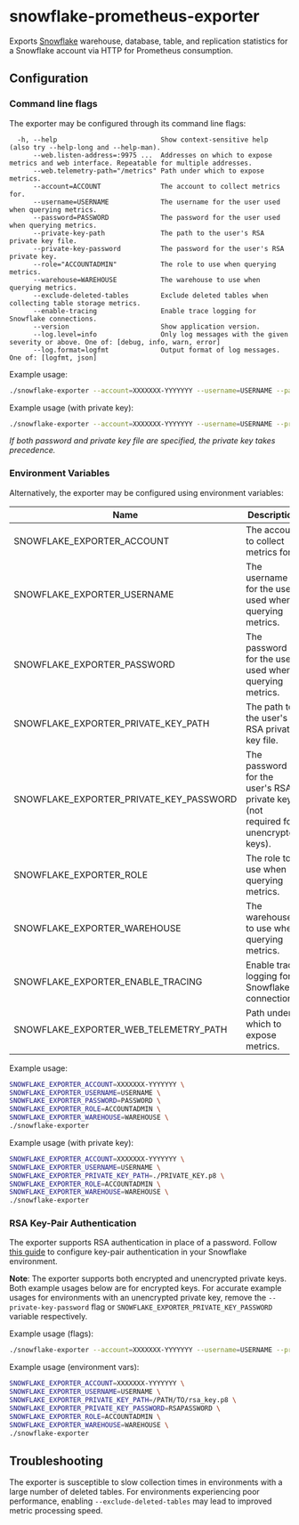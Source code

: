 # snowflake-prometheus-exporter

Exports [Snowflake](www.snowflake.com) warehouse, database, table, and replication statistics for a Snowflake account via HTTP for Prometheus consumption.

## Configuration

### Command line flags

The exporter may be configured through its command line flags:

```
  -h, --help                          Show context-sensitive help (also try --help-long and --help-man).
      --web.listen-address=:9975 ...  Addresses on which to expose metrics and web interface. Repeatable for multiple addresses.
      --web.telemetry-path="/metrics" Path under which to expose metrics.
      --account=ACCOUNT               The account to collect metrics for.
      --username=USERNAME             The username for the user used when querying metrics.
      --password=PASSWORD             The password for the user used when querying metrics.
      --private-key-path              The path to the user's RSA private key file.
      --private-key-password          The password for the user's RSA private key.
      --role="ACCOUNTADMIN"           The role to use when querying metrics.
      --warehouse=WAREHOUSE           The warehouse to use when querying metrics.
      --exclude-deleted-tables        Exclude deleted tables when collecting table storage metrics.
      --enable-tracing                Enable trace logging for Snowflake connections.
      --version                       Show application version.
      --log.level=info                Only log messages with the given severity or above. One of: [debug, info, warn, error]
      --log.format=logfmt             Output format of log messages. One of: [logfmt, json]
```

Example usage:

```sh
./snowflake-exporter --account=XXXXXXX-YYYYYYY --username=USERNAME --password=PASSWORD --warehouse=WAREHOUSE --role=ACCOUNTADMIN
```

Example usage (with private key):

```sh
./snowflake-exporter --account=XXXXXXX-YYYYYYY --username=USERNAME --private-key-path=./PRIVATE_KEY.p8 --warehouse=WAREHOUSE --role=ACCOUNTADMIN
```

_If both password and private key file are specified, the private key takes precedence._

### Environment Variables

Alternatively, the exporter may be configured using environment variables:

| Name                                    | Description                                                                      |
| --------------------------------------- | -------------------------------------------------------------------------------- |
| SNOWFLAKE_EXPORTER_ACCOUNT              | The account to collect metrics for.                                              |
| SNOWFLAKE_EXPORTER_USERNAME             | The username for the user used when querying metrics.                            |
| SNOWFLAKE_EXPORTER_PASSWORD             | The password for the user used when querying metrics.                            |
| SNOWFLAKE_EXPORTER_PRIVATE_KEY_PATH     | The path to the user's RSA private key file.                                     |
| SNOWFLAKE_EXPORTER_PRIVATE_KEY_PASSWORD | The password for the user's RSA private key (not required for unencrypted keys). |
| SNOWFLAKE_EXPORTER_ROLE                 | The role to use when querying metrics.                                           |
| SNOWFLAKE_EXPORTER_WAREHOUSE            | The warehouse to use when querying metrics.                                      |
| SNOWFLAKE_EXPORTER_ENABLE_TRACING       | Enable trace logging for Snowflake connections.                                  |
| SNOWFLAKE_EXPORTER_WEB_TELEMETRY_PATH   | Path under which to expose metrics.                                              |

Example usage:

```sh
SNOWFLAKE_EXPORTER_ACCOUNT=XXXXXXX-YYYYYYY \
SNOWFLAKE_EXPORTER_USERNAME=USERNAME \
SNOWFLAKE_EXPORTER_PASSWORD=PASSWORD \
SNOWFLAKE_EXPORTER_ROLE=ACCOUNTADMIN \
SNOWFLAKE_EXPORTER_WAREHOUSE=WAREHOUSE \
./snowflake-exporter
```

Example usage (with private key):

```sh
SNOWFLAKE_EXPORTER_ACCOUNT=XXXXXXX-YYYYYYY \
SNOWFLAKE_EXPORTER_USERNAME=USERNAME \
SNOWFLAKE_EXPORTER_PRIVATE_KEY_PATH=./PRIVATE_KEY.p8 \
SNOWFLAKE_EXPORTER_ROLE=ACCOUNTADMIN \
SNOWFLAKE_EXPORTER_WAREHOUSE=WAREHOUSE \
./snowflake-exporter
```

### RSA Key-Pair Authentication

The exporter supports RSA authentication in place of a password. Follow [this guide](https://docs.snowflake.com/en/user-guide/key-pair-auth) to configure key-pair authentication in your Snowflake environment.

**Note**: The exporter supports both encrypted and unencrypted private keys. Both example usages below are for encrypted keys. For accurate example usages for environments with an unencrypted private key, remove the `--private-key-password` flag or `SNOWFLAKE_EXPORTER_PRIVATE_KEY_PASSWORD` variable respectively.

Example usage (flags):

```sh
./snowflake-exporter --account=XXXXXXX-YYYYYYY --username=USERNAME --private-key-path=/PATH/TO/rsa_key.p8 --private-key-password=PASSWORD --warehouse=WAREHOUSE --role=ACCOUNTADMIN
```

Example usage (environment vars):

```sh
SNOWFLAKE_EXPORTER_ACCOUNT=XXXXXXX-YYYYYYY \
SNOWFLAKE_EXPORTER_USERNAME=USERNAME \
SNOWFLAKE_EXPORTER_PRIVATE_KEY_PATH=/PATH/TO/rsa_key.p8 \
SNOWFLAKE_EXPORTER_PRIVATE_KEY_PASSWORD=RSAPASSWORD \
SNOWFLAKE_EXPORTER_ROLE=ACCOUNTADMIN \
SNOWFLAKE_EXPORTER_WAREHOUSE=WAREHOUSE \
./snowflake-exporter
```

## Troubleshooting

The exporter is susceptible to slow collection times in environments with a large number of deleted tables. For environments experiencing poor performance, enabling `--exclude-deleted-tables` may lead to improved metric processing speed.
